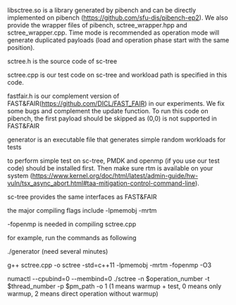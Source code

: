 libsctree.so is a library generated by pibench and can be directly implemented on pibench (https://github.com/sfu-dis/pibench-ep2). We also provide the wrapper files of pibench, sctree_wrapper.hpp and sctree_wrapper.cpp. Time mode is recommended as operation mode will generate duplicated payloads (load and operation phase start with the same position).

sctree.h is the source code of sc-tree

sctree.cpp is our test code on sc-tree and workload path is specified in this code.

fastfair.h is our complement version of FAST&FAIR(https://github.com/DICL/FAST_FAIR) in our experiments. We fix some bugs and complement the update function. To run this code on pibench, the first payload should be skipped as (0,0) is not supported in FAST&FAIR

generator is an executable file that generates simple random workloads for tests

to perform simple test on sc-tree, PMDK and openmp (if you use our test code) should be installed first. Then make sure rtm is available on your system (https://www.kernel.org/doc/html/latest/admin-guide/hw-vuln/tsx_async_abort.html#taa-mitigation-control-command-line). 

sc-tree provides the same interfaces as FAST&FAIR

the major compiling flags include -lpmemobj -mrtm 

-fopenmp is needed in compiling sctree.cpp

for example, run the commands as following

./generator (need several minutes)

g++  sctree.cpp -o sctree -std=c++11 -lpmemobj -mrtm -fopenmp -O3

numactl --cpubind=0 --membind=0 ./sctree -n $operation_number -t $thread_number -p $pm_path -o 1 (1 means warmup + test, 0 means only warmup, 2 means direct operation without warmup)
